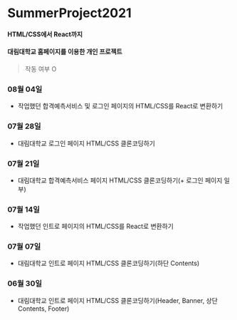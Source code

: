 # SummerProject2021
#### HTML/CSS에서 React까지
#### 대림대학교 홈페이지를 이용한 개인 프로젝트

> 작동 여부 O

### 08월 04일
- 작업했던 합격예측서비스 및 로그인 페이지의 HTML/CSS를 React로 변환하기

### 07월 28일
- 대림대학교 로그인 페이지 HTML/CSS 클론코딩하기

### 07월 21일
- 대림대학교 합격예측서비스 페이지 HTML/CSS 클론코딩하기(+ 로그인 페이지 일부)

### 07월 14일
- 작업했던 인트로 페이지의 HTML/CSS를 React로 변환하기

### 07월 07일
- 대림대학교 인트로 페이지 HTML/CSS 클론코딩하기(하단 Contents)

### 06월 30일
- 대림대학교 인트로 페이지 HTML/CSS 클론코딩하기(Header, Banner, 상단 Contents, Footer)